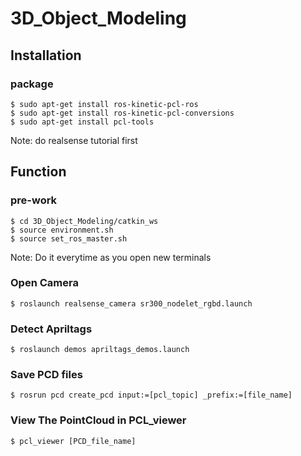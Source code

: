 # 3D_Object_Modeling

## Installation

### package

```
$ sudo apt-get install ros-kinetic-pcl-ros
$ sudo apt-get install ros-kinetic-pcl-conversions
$ sudo apt-get install pcl-tools 
```

Note:
do realsense tutorial first

## Function

### pre-work

```
$ cd 3D_Object_Modeling/catkin_ws
$ source environment.sh
$ source set_ros_master.sh
```
Note:
Do it everytime as you open new terminals


### Open Camera

```
$ roslaunch realsense_camera sr300_nodelet_rgbd.launch 
```

### Detect Apriltags

```
$ roslaunch demos apriltags_demos.launch
```

### Save PCD files

```
$ rosrun pcd create_pcd input:=[pcl_topic] _prefix:=[file_name]
```

### View The PointCloud in PCL_viewer

```
$ pcl_viewer [PCD_file_name]
```
